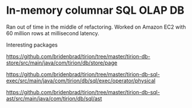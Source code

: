 In-memory columnar SQL OLAP DB
======

Ran out of time in the middle of refactoring. Worked on Amazon EC2 
with 60 million rows at millisecond latency.

Interesting packages

https://github.com/bridenbrad/tirion/tree/master/tirion-db-store/src/main/java/com/tirion/db/store/page

https://github.com/bridenbrad/tirion/tree/master/tirion-db-sql-exec/src/main/java/com/tirion/db/sql/exec/operator/physical

https://github.com/bridenbrad/tirion/tree/master/tirion-db-sql-ast/src/main/java/com/tirion/db/sql/ast




